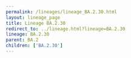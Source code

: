 ```yaml
---
permalink: /lineages/lineage_BA.2.30.html
layout: lineage_page
title: Lineage BA.2.30
redirect_to: ../lineage.html?lineage=BA.2.30
lineage: BA.2.30
parent: BA.2
children: ['BA.2.30']
---
```

